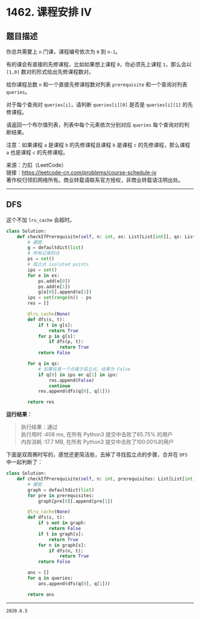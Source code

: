 # 1462. 课程安排 IV

## 题目描述

你总共需要上 `n` 门课，课程编号依次为 `0` 到 `n-1`。

有的课会有直接的先修课程，比如如果想上课程 `0`，你必须先上课程 `1`，那么会以 `[1,0]` 数对的形式给出先修课程数对。

给你课程总数 `n` 和一个直接先修课程数对列表 `prerequisite` 和一个查询对列表 `queries`。

对于每个查询对 `queries[i]`，请判断 `queries[i][0]` 是否是 `queries[i][1]` 的先修课程。

请返回一个布尔值列表，列表中每个元素依次分别对应 `queries` 每个查询对的判断结果。

注意：如果课程 `a` 是课程 `b` 的先修课程且课程 `b` 是课程 `c` 的先修课程，那么课程 `a` 也是课程 `c` 的先修课程。

来源：力扣（LeetCode）  
链接：<https://leetcode-cn.com/problems/course-schedule-iv>  
著作权归领扣网络所有。商业转载请联系官方授权，非商业转载请注明出处。

---

## DFS

这个不加 `lru_cache` 会超时。

```python
class Solution:
    def checkIfPrerequisite(self, n: int, es: List[List[int]], qs: List[List[int]]) -> List[bool]:
        # 建图
        g = defaultdict(list)
        # 所有记录的点
        ps = set()
        # 孤立点 isolated points
        ips = set()
        for e in es:
            ps.add(e[0])
            ps.add(e[1])
            g[e[0]].append(e[1])
        ips = set(range(n)) - ps
        res = []

        @lru_cache(None)
        def dfs(s, t):
            if t in g[s]:
                return True
            for p in g[s]:
                if dfs(p, t):
                    return True
            return False

        for q in qs:
            # 如果任意一个点属于孤立点，结果为 False
            if q[0] in ips or q[1] in ips:
                res.append(False)
                continue
            res.append(dfs(q[0], q[1]))

        return res
```

**运行结果**：

> 执行结果：通过  
> 执行用时 :408 ms, 在所有 Python3 提交中击败了65.75% 的用户  
> 内存消耗 :17.7 MB, 在所有 Python3 提交中击败了100.00%的用户

下面是双周赛时写的，感觉还更简洁些，去掉了寻找孤立点的步骤，合并在 `DFS` 中一起判断了：

```python
class Solution:
    def checkIfPrerequisite(self, n: int, prerequisites: List[List[int]], queries: List[List[int]]) -> List[bool]:
        # 建图
        graph = defaultdict(list)
        for pre in prerequisites:
            graph[pre[0]].append(pre[1])

        @lru_cache(None)
        def dfs(s, t):
            if s not in graph:
                return False
            if t in graph[s]:
                return True
            for n in graph[s]:
                if dfs(n, t):
                    return True
            return False

        ans = []
        for q in queries:
            ans.append(dfs(q[0], q[1]))

        return ans
```

---

`2020.6.5`
